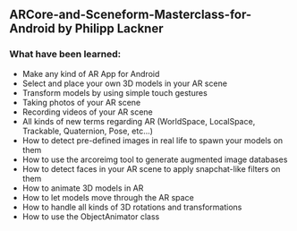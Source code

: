 ## ARCore-and-Sceneform-Masterclass-for-Android by Philipp Lackner

### What have been learned:

<ul>
<li>
Make any kind of AR App for Android
</li>

<li>
Select and place your own 3D models in your AR scene
</li>

<li>
Transform models by using simple touch gestures
</li>

<li>
Taking photos of your AR scene
</li>

<li>
Recording videos of your AR scene
</li>

<li>
All kinds of new terms regarding AR (WorldSpace, LocalSpace, Trackable, Quaternion, Pose, etc...)
</li>

<li>
How to detect pre-defined images in real life to spawn your models on them
</li>

<li>
How to use the arcoreimg tool to generate augmented image databases
</li>

<li>
How to detect faces in your AR scene to apply snapchat-like filters on them
</li>

<li>
How to animate 3D models in AR
</li>

<li>
How to let models move through the AR space
</li>

<li>
How to handle all kinds of 3D rotations and transformations
</li>


<li>
How to use the ObjectAnimator class
</li>

</ul>

